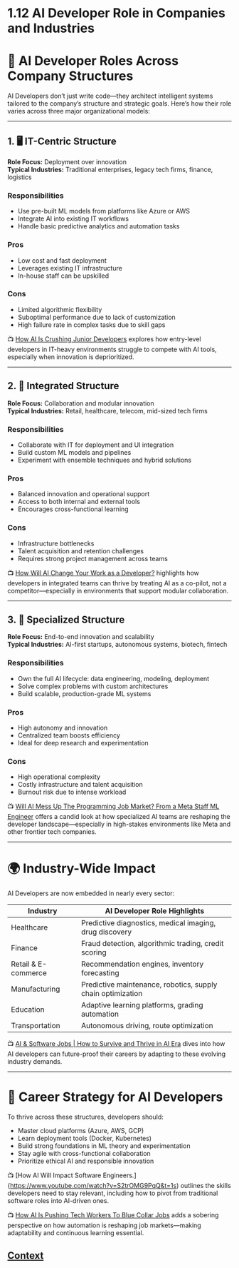 # 1.12 AI Developer Role in Companies and Industries 

 # 🧠 AI Developer Roles Across Company Structures

AI Developers don’t just write code—they architect intelligent systems tailored to the company’s structure and strategic goals. Here’s how their role varies across three major organizational models:

---

## 1. 🖥️ IT-Centric Structure
**Role Focus:** Deployment over innovation  
**Typical Industries:** Traditional enterprises, legacy tech firms, finance, logistics  

### Responsibilities
- Use pre-built ML models from platforms like Azure or AWS  
- Integrate AI into existing IT workflows  
- Handle basic predictive analytics and automation tasks  

### Pros
- Low cost and fast deployment  
- Leverages existing IT infrastructure  
- In-house staff can be upskilled  

### Cons
- Limited algorithmic flexibility  
- Suboptimal performance due to lack of customization  
- High failure rate in complex tasks due to skill gaps  

📺 [How AI Is Crushing Junior Developers](https://www.youtube.com/watch?v=106DaA8WdHg) explores how entry-level developers in IT-heavy environments struggle to compete with AI tools, especially when innovation is deprioritized.

---

## 2. 🔗 Integrated Structure
**Role Focus:** Collaboration and modular innovation  
**Typical Industries:** Retail, healthcare, telecom, mid-sized tech firms  

### Responsibilities
- Collaborate with IT for deployment and UI integration  
- Build custom ML models and pipelines  
- Experiment with ensemble techniques and hybrid solutions  

### Pros
- Balanced innovation and operational support  
- Access to both internal and external tools  
- Encourages cross-functional learning  

### Cons
- Infrastructure bottlenecks  
- Talent acquisition and retention challenges  
- Requires strong project management across teams  

📺 [How Will AI Change Your Work as a Developer?](https://www.youtube.com/watch?v=q7ciNNIknM8) highlights how developers in integrated teams can thrive by treating AI as a co-pilot, not a competitor—especially in environments that support modular collaboration.

---

## 3. 🧪 Specialized Structure
**Role Focus:** End-to-end innovation and scalability  
**Typical Industries:** AI-first startups, autonomous systems, biotech, fintech  

### Responsibilities
- Own the full AI lifecycle: data engineering, modeling, deployment  
- Solve complex problems with custom architectures  
- Build scalable, production-grade ML systems  

### Pros
- High autonomy and innovation  
- Centralized team boosts efficiency  
- Ideal for deep research and experimentation  

### Cons
- High operational complexity  
- Costly infrastructure and talent acquisition  
- Burnout risk due to intense workload  

📺 [Will AI Mess Up The Programming Job Market? From a Meta Staff ML Engineer](https://www.youtube.com/watch?v=V0kKdq0MLqU&t=15s) offers a candid look at how specialized AI teams are reshaping the developer landscape—especially in high-stakes environments like Meta and other frontier tech companies.

---

# 🌍 Industry-Wide Impact

AI Developers are now embedded in nearly every sector:

| Industry        | AI Developer Role Highlights                          |
|-----------------|--------------------------------------------------------|
| Healthcare      | Predictive diagnostics, medical imaging, drug discovery |
| Finance         | Fraud detection, algorithmic trading, credit scoring   |
| Retail & E-commerce | Recommendation engines, inventory forecasting     |
| Manufacturing   | Predictive maintenance, robotics, supply chain optimization |
| Education       | Adaptive learning platforms, grading automation       |
| Transportation  | Autonomous driving, route optimization                |

📺 [AI & Software Jobs | How to Survive and Thrive in AI Era](https://www.youtube.com/watch?v=tJ50n3qzDmE) dives into how AI developers can future-proof their careers by adapting to these evolving industry demands.

---

# 🔄 Career Strategy for AI Developers

To thrive across these structures, developers should:

- Master cloud platforms (Azure, AWS, GCP)  
- Learn deployment tools (Docker, Kubernetes)  
- Build strong foundations in ML theory and experimentation  
- Stay agile with cross-functional collaboration  
- Prioritize ethical AI and responsible innovation  

📺 [How AI Will Impact Software Engineers.]{https://www.youtube.com/watch?v=S2trOMG9PqQ&t=1s) outlines the skills developers need to stay relevant, including how to pivot from traditional software roles into AI-driven ones.  

📺 [How AI Is Pushing Tech Workers To Blue Collar Jobs](https://www.youtube.com/watch?v=0qj3S6ucyhc) adds a sobering perspective on how automation is reshaping job markets—making adaptability and continuous learning essential.

 
 
 ## [Context](./../context.md)
